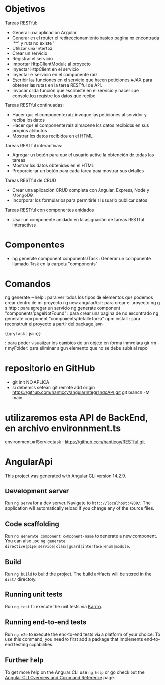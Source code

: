 # Objetivos
Tareas RESTful:
- Generar una aplicación Angular
- Generar en el router el redireccionamiento basico pagina no encontrada '**' y ruta no existe ''
- Utilizar una Interfaz
- Crear un servicio
- Registrar el servicio
- Importar HttpClientModule al proyecto
- Inyectar HttpClient en el servicio
- Inyectar el servicio en el componente raíz
- Escribir las funciones en el servicio que hacen peticiones AJAX para obtener las rutas en la tarea RESTful de API.
- Invocar cada función que escribiste en el servicio y hacer que console.log registre los datos que recibe

Tareas RESTful continuadas:
- Hacer que el componente raíz invoque las peticiones al servidor y reciba los datos
- Hacer que el componente raíz almacene los datos recibidos en sus propios atributos
- Mostrar los datos recibidos en el HTML

Tareas RESTful interactivas:
- Agregar un botón para que el usuario active la obtención de todas las tareas
- Mostrar los datos obtenidos en el HTML
- Proporcionar un botón para cada tarea para mostrar sus detalles

Tareas RESTful de CRUD
- Crear una aplicación CRUD completa con Angular, Express, Node y MongoDB.
- Incorporar los formularios para permitirle al usuario publicar datos

 Tareas RESTful con componentes anidados
 - Usar un componente anidado en la asignación de tareas RESTful interactivas

# Componentes
- ng generate component conponents/Task            : Generar un componente llamado Task en la carpeta "components"

# Comandos
ng generate --help        : para ver todos los tipos de elementos que podemos crear dentro de mi proyecto
ng new angularApi         : para crear el proyecto
ng g s http               : para agregar un servicio
ng generate component "components/pageNotFound"    : para crear una pagina de no encontrado
ng generate component "components/detalleTarea"
npm install               : para reconstruir el proyecto a partir del package.json
<p>{{qryTask | json}}</p> : para poder visualizar los cambios de un objeto en forma inmediata
git rm -r myFolder: para eliminar algun elemento que no se debe subir al repo 

# repositorio en GitHub
- git init NO APLICA
- si debemos setear:
git remote add origin https://github.com/hanticoy/angularIntegrandoAPI.git
git branch -M main

# utilizaremos esta API de BackEnd, en archivo environnment.ts
environment.urlServicetask : https://github.com/hanticoy/RESTful.git


# AngularApi


This project was generated with [Angular CLI](https://github.com/angular/angular-cli) version 14.2.9.

## Development server

Run `ng serve` for a dev server. Navigate to `http://localhost:4200/`. The application will automatically reload if you change any of the source files.

## Code scaffolding

Run `ng generate component component-name` to generate a new component. You can also use `ng generate directive|pipe|service|class|guard|interface|enum|module`.

## Build

Run `ng build` to build the project. The build artifacts will be stored in the `dist/` directory.

## Running unit tests

Run `ng test` to execute the unit tests via [Karma](https://karma-runner.github.io).

## Running end-to-end tests

Run `ng e2e` to execute the end-to-end tests via a platform of your choice. To use this command, you need to first add a package that implements end-to-end testing capabilities.

## Further help

To get more help on the Angular CLI use `ng help` or go check out the [Angular CLI Overview and Command Reference](https://angular.io/cli) page.
